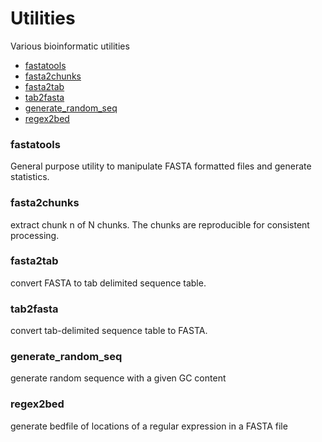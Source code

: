 # Utilities
Various bioinformatic utilities

* [fastatools](#fastatools)
* [fasta2chunks](#fasta2chunks)
* [fasta2tab](#fasta2tab)
* [tab2fasta](#tab2fasta)
* [generate_random_seq](#generate_random_seq)
* [regex2bed](#regex2bed)

### fastatools
General purpose utility to manipulate FASTA formatted files and generate statistics.  

### fasta2chunks
extract chunk n of N chunks.  The chunks are reproducible for consistent processing.  

### fasta2tab
convert FASTA to tab delimited sequence table.    

### tab2fasta
convert tab-delimited sequence table to FASTA.  

### generate_random_seq
generate random sequence with a given GC content

### regex2bed
generate bedfile of locations of a regular expression in a FASTA file

